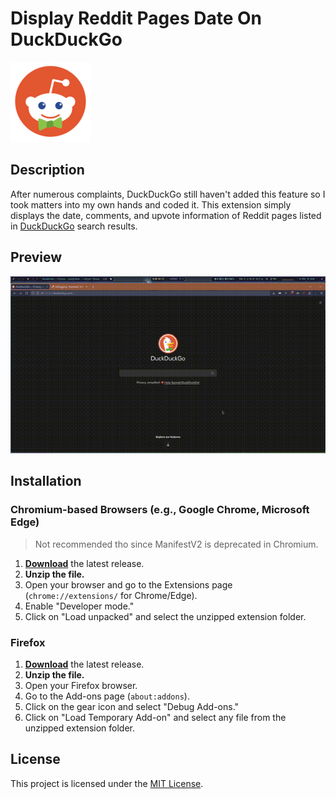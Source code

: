 # Display Reddit Pages Date On DuckDuckGo 
![popup](icon.png)

## Description

After numerous complaints, DuckDuckGo still haven't added this feature so I took matters into my own hands and coded it.
This extension simply displays the date, comments, and upvote information of Reddit pages listed in [DuckDuckGo](https://duckduckgo.com/) search results.

## Preview

![Extension Preview](preview.gif)

## Installation

### Chromium-based Browsers (e.g., Google Chrome, Microsoft Edge) 
> Not recommended tho since ManifestV2 is deprecated in Chromium.

1. [**Download**](https://codeload.github.com/AhmedSahbaoui69/LexilogosArTranscriberXT/zip/refs/heads/main) the latest release.
2. **Unzip the file.**
3. Open your browser and go to the Extensions page (`chrome://extensions/` for Chrome/Edge).
4. Enable "Developer mode."
5. Click on "Load unpacked" and select the unzipped extension folder.

### Firefox

1. [**Download**](https://codeload.github.com/AhmedSahbaoui69/LexilogosArTranscriberXT/zip/refs/heads/main) the latest release.
2. **Unzip the file.**
3. Open your Firefox browser.
4. Go to the Add-ons page (`about:addons`).
5. Click on the gear icon and select "Debug Add-ons."
6. Click on "Load Temporary Add-on" and select any file from the unzipped extension folder.


## License

This project is licensed under the [MIT License](LICENSE).
